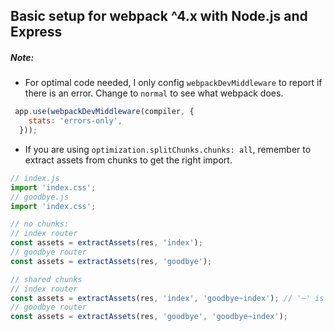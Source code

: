 ## Basic setup for webpack ^4.x with Node.js and Express

##### Note:
- For optimal code needed, I only config `webpackDevMiddleware` to report if there is an error. Change to `normal` to see what webpack does.
```js
 app.use(webpackDevMiddleware(compiler, {
    stats: 'errors-only',
  }));
```
- If you are using `optimization.splitChunks.chunks: all`, remember to extract assets from chunks to get the right import.
```js
// index.js
import 'index.css';
// goodbye.js
import 'index.css';

// no chunks:
// index router
const assets = extractAssets(res, 'index');
// goodbye router
const assets = extractAssets(res, 'goodbye');

// shared chunks
// index router
const assets = extractAssets(res, 'index', 'goodbye~index'); // '~' is default delimiter between chunks
// goodbye router
const assets = extractAssets(res, 'goodbye', 'goodbye~index');
```
